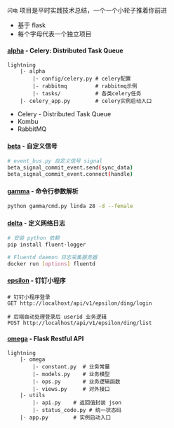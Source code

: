 `闪电` 项目是平时实践技术总结，一个一个小轮子推着你前进

- 基于 flask
- 每个字母代表一个独立项目 

#### [alpha](https://github.com/ni-ning/lightning/tree/master/alpha) - Celery: Distributed Task Queue
```
lightning
    |- alpha 
        |- config/celery.py # celery配置
        |- rabbitmq         # rabbitmq示例
        |- tasks/           # 各类celery任务
    |- celery_app.py        # celery实例启动入口
```

- Celery - Distributed Task Queue
- Kombu
- RabbitMQ

#### [beta](https://github.com/ni-ning/lightning/tree/master/beta) - 自定义信号

```bash
# event_bus.py 自定义信号 signal
beta_signal_commit_event.send(sync_data)
beta_signal_commit_event.connect(handle)
```

#### [gamma](https://github.com/ni-ning/lightning/tree/master/gamma) - 命令行参数解析
```sh
python gamma/cmd.py linda 28 -d --female
```

#### [delta](https://github.com/ni-ning/lightning/tree/master/delta) - 定义网络日志

```bash
# 安装 python 依赖
pip install fluent-logger

# Fluentd daemon 日志采集服务器
docker run [options] fluentd
```
#### [epsilon](https://github.com/ni-ning/lightning/tree/master/epsilon) - 钉钉小程序
```
# 钉钉小程序登录
GET http://localhost/api/v1/epsilon/ding/login

# 后端自动处理登录后 userid 业务逻辑
POST http://localhost/api/v1/epsilon/ding/list
```

#### [omega](https://github.com/ni-ning/lightning/tree/master/omega) - Flask Restful API

```
lightning
    |- omega 
        |- constant.py  # 业务常量
        |- models.py    # 业务模型
        |- ops.py       # 业务逻辑函数
        |- views.py     # 对外接口
    |- utils    
        |- api.py    # 返回值封装 json  
        |- status_code.py # 统一状态码
    |- app.py        # 实例启动入口
```

